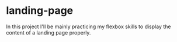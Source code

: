 # landing-page
In this project I'll be mainly practicing my flexbox skills to 
display the content of a landing page properly.